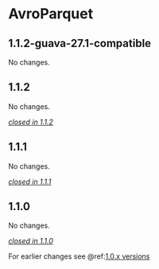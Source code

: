 # AvroParquet

## 1.1.2-guava-27.1-compatible

No changes.

## 1.1.2

No changes.

[*closed in 1.1.2*](https://github.com/akka/alpakka/issues?q=is%3Aclosed+milestone%3A1.1.2+label%3Ap%3Aavroparquet)

## 1.1.1

No changes.

[*closed in 1.1.1*](https://github.com/akka/alpakka/issues?q=is%3Aclosed+milestone%3A1.1.1+label%3Ap%3Aavroparquet)


## 1.1.0

No changes.

[*closed in 1.1.0*](https://github.com/akka/alpakka/issues?q=is%3Aclosed+milestone%3A1.1.0+label%3Ap%3Aavroparquet)

For earlier changes see @ref:[1.0.x versions](../1.0.x/avroparquet.md)
